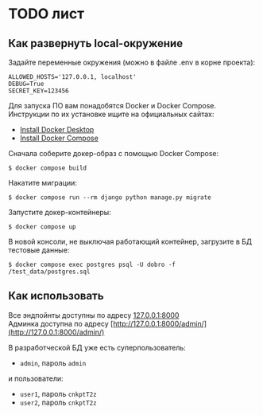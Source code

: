 # TODO лист

## Как развернуть local-окружение

Задайте переменные окружения (можно в файле .env в корне проекта):

```shell
ALLOWED_HOSTS='127.0.0.1, localhost'
DEBUG=True
SECRET_KEY=123456
```

Для запуска ПО вам понадобятся Docker и Docker Compose. Инструкции по их установке ищите на официальных
сайтах:

- [Install Docker Desktop](https://www.docker.com/get-started/)
- [Install Docker Compose](https://docs.docker.com/compose/install/)

Сначала соберите докер-образ с помощью Docker Сompose:

```shell
$ docker compose build
```

Накатите миграции:

```shell
$ docker compose run --rm django python manage.py migrate
```

Запустите докер-контейнеры:

```shell
$ docker compose up
```

В новой консоли, не выключая работающий контейнер, загрузите в БД тестовые данные:

```shell
$ docker compose exec postgres psql -U dobro -f /test_data/postgres.sql
```

## Как использовать

Все эндпойнты доступны по адресу [127.0.0.1:8000](http://127.0.0.1:8000) \
Админка доступна по адресу [http://127.0.0.1:8000/admin/](http://127.0.0.1:8000/admin/)

В разработческой БД уже есть суперпользователь:

- `admin`, пароль `admin`

и пользователи:

- `user1`, пароль `cnkptT2z`
- `user2`, пароль `cnkptT2z`

